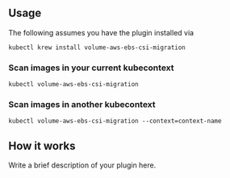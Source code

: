 
## Usage
The following assumes you have the plugin installed via

```shell
kubectl krew install volume-aws-ebs-csi-migration
```

### Scan images in your current kubecontext

```shell
kubectl volume-aws-ebs-csi-migration
```

### Scan images in another kubecontext

```shell
kubectl volume-aws-ebs-csi-migration --context=context-name
```

## How it works
Write a brief description of your plugin here.